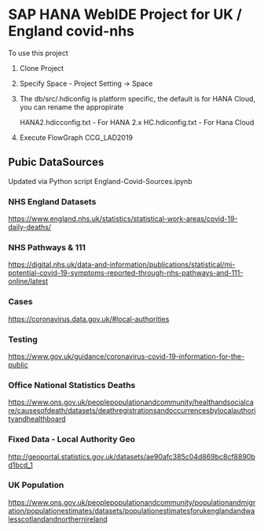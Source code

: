 # SAP HANA WebIDE Project for UK / England covid-nhs

To use this project
1. Clone Project

2. Specify Space - Project Setting -> Space

2. The db/src/.hdiconfig is platform specific, the default is for HANA Cloud, you can rename the appropirate

    HANA2.hdicconfig.txt - For HANA 2.x 
    HC.hdiconfig.txt - For Hana Cloud

3. Execute FlowGraph CCG_LAD2019

## Pubic DataSources
Updated via Python script England-Covid-Sources.ipynb

### NHS England Datasets

https://www.england.nhs.uk/statistics/statistical-work-areas/covid-19-daily-deaths/

### NHS Pathways & 111
https://digital.nhs.uk/data-and-information/publications/statistical/mi-potential-covid-19-symptoms-reported-through-nhs-pathways-and-111-online/latest

### Cases
https://coronavirus.data.gov.uk/#local-authorities

### Testing
https://www.gov.uk/guidance/coronavirus-covid-19-information-for-the-public

### Office National Statistics Deaths
https://www.ons.gov.uk/peoplepopulationandcommunity/healthandsocialcare/causesofdeath/datasets/deathregistrationsandoccurrencesbylocalauthorityandhealthboard

### Fixed Data - Local Authority Geo 
http://geoportal.statistics.gov.uk/datasets/ae90afc385c04d869bc8cf8890bd1bcd_1

### UK Population
https://www.ons.gov.uk/peoplepopulationandcommunity/populationandmigration/populationestimates/datasets/populationestimatesforukenglandandwalesscotlandandnorthernireland
